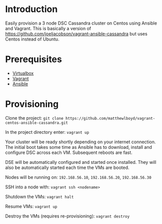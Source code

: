 # Introduction

Easily provision a 3 node DSC Cassandra cluster on Centos using Ansible and Vagrant. This is basically a version of https://github.com/joeljacobson/vagrant-ansible-cassandra but uses Centos instead of Ubuntu.

# Prerequisites

* [Virtualbox](https://www.virtualbox.org/)
* [Vagrant](https://www.vagrantup.com/downloads)
* [Ansible](http://docs.ansible.com/intro_installation.html)

# Provisioning

Clone the project: ```git clone https://github.com/matthewlboyd/vagrant-centos-ansible-cassandra.git```

In the project directory enter: ```vagrant up```

Your cluster will be ready shortly depending on your internet connection. The initial boot takes some time as Ansible has to download, install and configure DSC across each VM. Subsequent reboots are fast.

DSE will be automatically configured and started once installed. They will also be automatically started each time the VMs are booted.

Nodes will be running on: ```192.168.56.10```, ```192.168.56.20```, ```192.168.56.30```

SSH into a node with: ```vagrant ssh <nodename>```

Shutdown the VMs: ```vagrant halt```

Resume VMs: ```vagrant up```

Destroy the VMs (requires re-provisioning): ```vagrant destroy```
